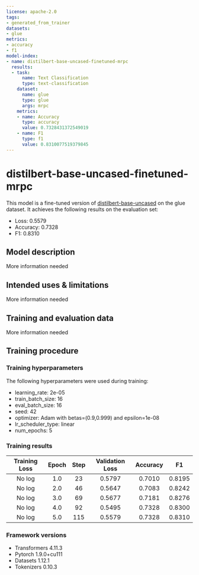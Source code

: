 ```yaml
---
license: apache-2.0
tags:
- generated_from_trainer
datasets:
- glue
metrics:
- accuracy
- f1
model-index:
- name: distilbert-base-uncased-finetuned-mrpc
  results:
  - task:
      name: Text Classification
      type: text-classification
    dataset:
      name: glue
      type: glue
      args: mrpc
    metrics:
    - name: Accuracy
      type: accuracy
      value: 0.7328431372549019
    - name: F1
      type: f1
      value: 0.8310077519379845
---
```


<!-- This model card has been generated automatically according to the information the Trainer had access to. You
should probably proofread and complete it, then remove this comment. -->

# distilbert-base-uncased-finetuned-mrpc

This model is a fine-tuned version of [distilbert-base-uncased](https://huggingface.co/distilbert-base-uncased) on the glue dataset.
It achieves the following results on the evaluation set:
- Loss: 0.5579
- Accuracy: 0.7328
- F1: 0.8310

## Model description

More information needed

## Intended uses & limitations

More information needed

## Training and evaluation data

More information needed

## Training procedure

### Training hyperparameters

The following hyperparameters were used during training:
- learning_rate: 2e-05
- train_batch_size: 16
- eval_batch_size: 16
- seed: 42
- optimizer: Adam with betas=(0.9,0.999) and epsilon=1e-08
- lr_scheduler_type: linear
- num_epochs: 5

### Training results

| Training Loss | Epoch | Step | Validation Loss | Accuracy | F1     |
|:-------------:|:-----:|:----:|:---------------:|:--------:|:------:|
| No log        | 1.0   | 23   | 0.5797          | 0.7010   | 0.8195 |
| No log        | 2.0   | 46   | 0.5647          | 0.7083   | 0.8242 |
| No log        | 3.0   | 69   | 0.5677          | 0.7181   | 0.8276 |
| No log        | 4.0   | 92   | 0.5495          | 0.7328   | 0.8300 |
| No log        | 5.0   | 115  | 0.5579          | 0.7328   | 0.8310 |


### Framework versions

- Transformers 4.11.3
- Pytorch 1.9.0+cu111
- Datasets 1.12.1
- Tokenizers 0.10.3
